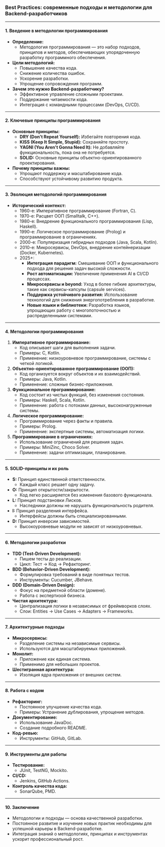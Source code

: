 ### **Best Practices: современные подходы и методологии для Backend-разработчиков**

---

#### 1. **Введение в методологии программирования**
- **Определение:**  
  - Методология программирования — это набор подходов, принципов и методов, обеспечивающих упорядоченную разработку программного обеспечения.  
- **Цели методологий:**  
  - Повышение качества кода.  
  - Снижение количества ошибок.  
  - Ускорение разработки.  
  - Упрощение сопровождения программ.  
- **Зачем это нужно Backend-разработчику?**  
  - Эффективное управление сложными проектами.  
  - Поддержание читаемости кода.  
  - Интеграция с командными процессами (DevOps, CI/CD).  

---

#### 2. **Ключевые принципы программирования**
- **Основные принципы:**  
  - **DRY (Don't Repeat Yourself):** Избегайте повторения кода.  
  - **KISS (Keep It Simple, Stupid):** Сохраняйте простоту.  
  - **YAGNI (You Aren't Gonna Need It):** Не добавляйте функциональность, пока она не потребуется.  
  - **SOLID:** Основные принципы объектно-ориентированного проектирования.  
- **Почему принципы важны:**  
  - Упрощают поддержку и масштабирование кода.  
  - Способствуют устойчивому развитию продукта.  

---

#### 3. **Эволюция методологий программирования**
- **Исторический контекст:**  
  - 1960-е: Императивное программирование (Fortran, C).  
  - 1970-е: Расцвет ООП (Smalltalk, C++).  
  - 1980-е: Внедрение функционального программирования (Lisp, Haskell).  
  - 1990-е: Логическое программирование (Prolog) и программирование в ограничениях.  
  - 2000-е: Популяризация гибридных подходов (Java, Scala, Kotlin).  
  - 2010-е: Микросервисы, DevOps, внедрение контейнеризации (Docker, Kubernetes).  
  - 2025+:  
    - **Интеграция парадигм:** Смешивание ООП и функционального подхода для решения задач высокой сложности.  
    - **Рост автоматизации:** Увеличение применения AI в CI/CD процессах.  
    - **Микросервисы и beyond:** Уход в более гибкие архитектуры, такие как сервисы-капсулы (capsule services).  
    - **Поддержка устойчивого развития:** Использование технологий для снижения энергопотребления в разработке.  
    - **Новые языки и библиотеки:** Разработка языков, упрощающих работу с многопоточностью и распределенными системами.  

---

#### 4. **Методологии программирования**
1. **Императивное программирование:**  
   - Код описывает шаги для выполнения задачи.  
   - Примеры: C, Kotlin.  
   - Применение: низкоуровневое программирование, системы с четкой логикой.
2. **Объектно-ориентированное программирование (ООП):**  
   - Код организуется вокруг объектов и их взаимодействий.  
   - Примеры: Java, Kotlin.  
   - Применение: сложные бизнес-приложения.  
3. **Функциональное программирование:**  
   - Код состоит из чистых функций, без изменения состояния.  
   - Примеры: Haskell, Scala, Kotlin.  
   - Применение: работа с потоками данных, высоконагруженные системы.  
4. **Логическое программирование:**  
   - Программирование через факты и правила.  
   - Примеры: Prolog.  
   - Применение: экспертные системы, автоматизация логики.  
5. **Программирование в ограничениях:**  
   - Использование ограничений для решения задач.  
   - Примеры: MiniZinc, Choco Solver.  
   - Применение: задачи оптимизации, планирование.  

---

#### 5. **SOLID-принципы и их роль**
- **S:** Принцип единственной ответственности.  
  - Каждый класс решает одну задачу.  
- **O:** Принцип открытости/закрытости.  
  - Код легко расширяется без изменения базового функционала.  
- **L:** Принцип подстановки Лисков.  
  - Наследники должны не нарушать функциональность родителя.  
- **I:** Принцип разделения интерфейса.  
  - Интерфейсы должны быть специализированными.  
- **D:** Принцип инверсии зависимостей.  
  - Высокоуровневые модули не зависят от низкоуровневых.  

---

#### 6. **Методологии разработки**
- **TDD (Test-Driven Development):**  
  - Пишем тесты до реализации.  
  - Цикл: Тест → Код → Рефакторинг.  
- **BDD (Behavior-Driven Development):**  
  - Формулировка требований в виде понятных тестов.  
  - Инструменты: Cucumber, JBehave.  
- **DDD (Domain-Driven Design):**  
  - Фокус на предметной области (домене).  
  - Работа с экспертизой бизнеса.  
- **Чистая архитектура:**  
  - Централизация логики в независимых от фреймворков слоях.  
  - Слои: Entities → Use Cases → Adapters → Frameworks.  

---

#### 7. **Архитектурные подходы**
- **Микросервисы:**  
  - Разделение системы на независимые сервисы.  
  - Используются для масштабируемых приложений.  
- **Монолит:**  
  - Приложение как единая система.  
  - Применимо для небольших проектов.  
- **Шестигранная архитектура:**  
  - Изоляция ядра приложения от внешних систем.  

---

#### 8. **Работа с кодом**
- **Рефакторинг:**  
  - Постоянное улучшение качества кода.  
  - Примеры: Устранение дублирования, упрощение методов.  
- **Документирование:**  
  - Использование JavaDoc.  
  - Создание подробного README.  
- **Код-ревью:**  
  - Инструменты: GitHub, GitLab.  

---

#### 9. **Инструменты для работы**
- **Тестирование:**  
  - JUnit, TestNG, Mockito.  
- **CI/CD:**  
  - Jenkins, GitHub Actions.  
- **Контроль качества кода:**  
  - SonarQube, PMD.  

---

#### 10. **Заключение**
- Методологии и подходы — основа качественной разработки.  
- Постоянное развитие и изучение новых практик необходимы для успешной карьеры в Backend-разработке.  
- Интеграция знаний о методологиях, принципах и инструментах ускорит профессиональный рост.  
